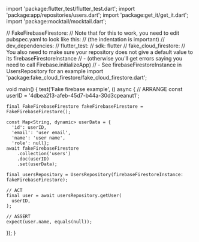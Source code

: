 import 'package:flutter_test/flutter_test.dart';
import 'package:app/repositories/users.dart';
import 'package:get_it/get_it.dart';
import 'package:mocktail/mocktail.dart';

// FakeFirebaseFirestore:
// Note that for this to work, you need to edit pubspec.yaml to look like this:
// (the indentation is important)
// dev_dependencies:
//   flutter_test:
//     sdk: flutter
//   fake_cloud_firestore: 
// You also need to make sure your repository does not give a default value to its firebaseFirestoreInstance
//  - (otherwise you'll get errors saying you need to call Firebase.initializeApp)
//  - See firebaseFirestoreInstance in UsersRepository for an example
import 'package:fake_cloud_firestore/fake_cloud_firestore.dart';

void main() {
  test('Fake firebase example',
      () async {
    // ARRANGE
    const userID = '4dbea213-afeb-45d7-b44a-30d3cpeanut1';
    
    final FakeFirebaseFirestore fakeFirebaseFirestore = FakeFirebaseFirestore();
    
    const Map<String, dynamic> userData = {
      'id': userID,
      'email': 'user email',
      'name': 'user name', 
      'role': null};
    await fakeFirebaseFirestore
        .collection('users')
        .doc(userID)
        .set(userData);

    final usersRepository = UsersRepository(firebaseFirestoreInstance: fakeFirebaseFirestore);

    // ACT
    final user = await usersRepository.getUser(
      userID,
    );

    // ASSERT
    expect(user.name, equals(null));
  });
}
